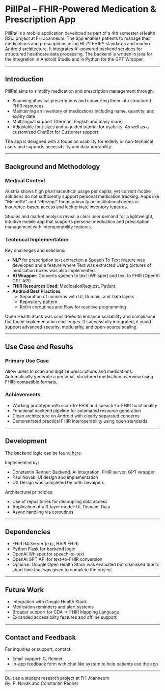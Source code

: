 # PillPal – FHIR-Powered Medication & Prescription App

PillPal is a mobile application developed as part of a 4th semester eHealth BSc. project at FH Joanneum. The app enables patients to manage their medications and prescriptions using HL7® FHIR® standards and modern Android architecture. 
It integrates AI-powered backend services for structured healthcare data processing. The backend is written in java for the integration in Android Studio and in Python for the GPT Wrapper. 

---

## Introduction

PillPal aims to simplify medication and prescription management through:

- Scanning physical prescriptions and converting them into structured FHIR resources
- Maintaining an inventory of medications including name, quantity, and expiry date
- Multilingual support (German, English and many more)
- Adjustable font sizes and a guided tutorial for usability. As well as a customized ChatBot for Customer support. 

The app is designed with a focus on usability for elderly or non-technical users and supports accessibility and data portability.

---

## Background and Methodology

### Medical Context

Austria shows high pharmaceutical usage per capita, yet current mobile solutions do not sufficiently support personal medication tracking. Apps like "MeineSV" and "eRezept" focus primarily on institutional needs or insurance-based access and lack private inventory features.

Studies and market analysis reveal a clear user demand for a lightweight, intuitive mobile app that supports personal medication and prescription management with interoperability features.

### Technical Implementation

Key challenges and solutions:

- **NLP** for prescription text extraction a Speach To Text feature was developed and a feature where Text was extracted Using pictures of medication boxes was also implemented. 
- **AI Wrapper**: Converts speech to text (Whisper) and text to FHIR (OpenAI GPT API)
- **FHIR Resources Used**: MedicationRequest, Patient
- **Android Best Practices**:
  - Separation of concerns with UI, Domain, and Data layers
  - Repository pattern
  - Kotlin coroutines and Flow for reactive programming

Open Health Stack was considered to enhance scalability and compliance but faced implementation challenges. If successfully integrated, it could support advanced security, modularity, and open-source scaling.

---

## Use Case and Results

### Primary Use Case

Allow users to scan and digitize prescriptions and medications. Automatically generate a personal, structured medication overview using FHIR-compatible formats.

### Achievements

- Working prototype with scan-to-FHIR and speach-to-FHIR functionality
- Functional backend pipeline for automated resource generation
- Clean architecture on Android with clearly separated concerns
- Demonstrated practical FHIR interoperability using open standards

---

## Development 

The backend logic can be found [here](https://github.com/medinterop-renner/PillPall/tree/master/app/src/main/java/com/example/pillpal420/backend). 


Implemented by:

- Constantin Renner: Backend, AI integration, FHIR server, GPT wrapper
- Paul Novak: UI design and implementation
- UX Design was completed by both Devolpers 

Architectural principles:

- Use of repositories for decoupling data access
- Application of a 3-layer model: UI, Domain, Data
- Async handling via coroutines 

---

## Dependencies

- FHIR R4 Server (e.g., HAPI FHIR)
- Python Flask for backend logic
- OpenAI Whisper for speech-to-text
- OpenAI GPT API for text-to-FHIR conversion
- Optional: Google Open Health Stack was evaluated but dismissed due to short time that was given to complete the project. 

---

## Future Work

- Integration with Google Health Stack 
- Medication reminders and alert systems
- Broader support for CDA → FHIR Mapping Language 
- Expanded accessibility features and offline support

---

## Contact and Feedback

For inquiries or support, contact:

- Email support: C. Renner 
- In-app feedback form with chat like system to help patients use the app 

---

Built as a student research project at FH Joanneum  
By: P. Novak and Constantin Renner

